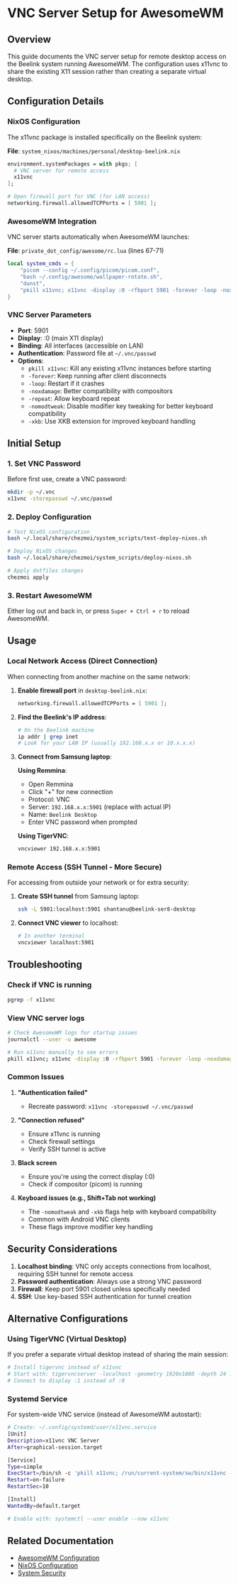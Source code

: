 # VNC Server Setup for AwesomeWM

## Overview

This guide documents the VNC server setup for remote desktop access on the Beelink system running AwesomeWM. The configuration uses x11vnc to share the existing X11 session rather than creating a separate virtual desktop.

## Configuration Details

### NixOS Configuration

The x11vnc package is installed specifically on the Beelink system:

**File**: `system_nixos/machines/personal/desktop-beelink.nix`
```nix
environment.systemPackages = with pkgs; [
  # VNC server for remote access
  x11vnc
];

# Open firewall port for VNC (for LAN access)
networking.firewall.allowedTCPPorts = [ 5901 ];
```

### AwesomeWM Integration

VNC server starts automatically when AwesomeWM launches:

**File**: `private_dot_config/awesome/rc.lua` (lines 67-71)
```lua
local system_cmds = {
    "picom --config ~/.config/picom/picom.conf",
    "bash ~/.config/awesome/wallpaper-rotate.sh",
    "dunst",
    "pkill x11vnc; x11vnc -display :0 -rfbport 5901 -forever -loop -noxdamage -repeat -nomodtweak -xkb -rfbauth ~/.vnc/passwd",
}
```

### VNC Server Parameters

- **Port**: 5901
- **Display**: :0 (main X11 display)
- **Binding**: All interfaces (accessible on LAN)
- **Authentication**: Password file at `~/.vnc/passwd`
- **Options**:
  - `pkill x11vnc`: Kill any existing x11vnc instances before starting
  - `-forever`: Keep running after client disconnects
  - `-loop`: Restart if it crashes
  - `-noxdamage`: Better compatibility with compositors
  - `-repeat`: Allow keyboard repeat
  - `-nomodtweak`: Disable modifier key tweaking for better keyboard compatibility
  - `-xkb`: Use XKB extension for improved keyboard handling

## Initial Setup

### 1. Set VNC Password

Before first use, create a VNC password:

```bash
mkdir -p ~/.vnc
x11vnc -storepasswd ~/.vnc/passwd
```

### 2. Deploy Configuration

```bash
# Test NixOS configuration
bash ~/.local/share/chezmoi/system_scripts/test-deploy-nixos.sh

# Deploy NixOS changes
bash ~/.local/share/chezmoi/system_scripts/deploy-nixos.sh

# Apply dotfiles changes
chezmoi apply
```

### 3. Restart AwesomeWM

Either log out and back in, or press `Super + Ctrl + r` to reload AwesomeWM.

## Usage

### Local Network Access (Direct Connection)

When connecting from another machine on the same network:

1. **Enable firewall port** in `desktop-beelink.nix`:
   ```nix
   networking.firewall.allowedTCPPorts = [ 5901 ];
   ```

2. **Find the Beelink's IP address**:
   ```bash
   # On the Beelink machine
   ip addr | grep inet
   # Look for your LAN IP (usually 192.168.x.x or 10.x.x.x)
   ```

3. **Connect from Samsung laptop**:
   
   **Using Remmina**:
   - Open Remmina
   - Click "+" for new connection
   - Protocol: VNC
   - Server: `192.168.x.x:5901` (replace with actual IP)
   - Name: `Beelink Desktop`
   - Enter VNC password when prompted
   
   **Using TigerVNC**:
   ```bash
   vncviewer 192.168.x.x:5901
   ```

### Remote Access (SSH Tunnel - More Secure)

For accessing from outside your network or for extra security:

1. **Create SSH tunnel** from Samsung laptop:
   ```bash
   ssh -L 5901:localhost:5901 shantanu@beelink-ser8-desktop
   ```

2. **Connect VNC viewer** to localhost:
   ```bash
   # In another terminal
   vncviewer localhost:5901
   ```

## Troubleshooting

### Check if VNC is running

```bash
pgrep -f x11vnc
```

### View VNC server logs

```bash
# Check AwesomeWM logs for startup issues
journalctl --user -u awesome

# Run x11vnc manually to see errors
pkill x11vnc; x11vnc -display :0 -rfbport 5901 -forever -loop -noxdamage -repeat -nomodtweak -xkb -rfbauth ~/.vnc/passwd
```

### Common Issues

1. **"Authentication failed"**
   - Recreate password: `x11vnc -storepasswd ~/.vnc/passwd`

2. **"Connection refused"**
   - Ensure x11vnc is running
   - Check firewall settings
   - Verify SSH tunnel is active

3. **Black screen**
   - Ensure you're using the correct display (:0)
   - Check if compositor (picom) is running

4. **Keyboard issues (e.g., Shift+Tab not working)**
   - The `-nomodtweak` and `-xkb` flags help with keyboard compatibility
   - Common with Android VNC clients
   - These flags improve modifier key handling

## Security Considerations

1. **Localhost binding**: VNC only accepts connections from localhost, requiring SSH tunnel for remote access
2. **Password authentication**: Always use a strong VNC password
3. **Firewall**: Keep port 5901 closed unless specifically needed
4. **SSH**: Use key-based SSH authentication for tunnel creation

## Alternative Configurations

### Using TigerVNC (Virtual Desktop)

If you prefer a separate virtual desktop instead of sharing the main session:

```bash
# Install tigervnc instead of x11vnc
# Start with: tigervncserver -localhost -geometry 1920x1080 -depth 24 :1
# Connect to display :1 instead of :0
```

### Systemd Service

For system-wide VNC service (instead of AwesomeWM autostart):

```bash
# Create: ~/.config/systemd/user/x11vnc.service
[Unit]
Description=x11vnc VNC Server
After=graphical-session.target

[Service]
Type=simple
ExecStart=/bin/sh -c 'pkill x11vnc; /run/current-system/sw/bin/x11vnc -display :0 -auth guess -forever -loop -noxdamage -repeat -nomodtweak -xkb -rfbauth %h/.vnc/passwd -rfbport 5901'
Restart=on-failure
RestartSec=10

[Install]
WantedBy=default.target

# Enable with: systemctl --user enable --now x11vnc
```

## Related Documentation

- [AwesomeWM Configuration](../awesome/README.md)
- [NixOS Configuration](./NixOS%20Configuration.md)
- [System Security](../WORK_MACHINE_SAFETY.md)